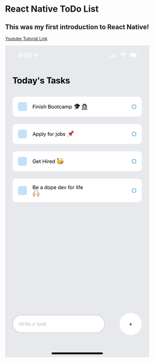 # React Native ToDo List

## This was my first introduction to React Native!

[Youtube Tutorial Link](https://www.youtube.com/watch?v=00HFzh3w1B8&list=PLYBvEAka-q1hJuwRPYQPlEBBRm7_qGw_2 "Youtube Link")

![Mock App Screenshot](assets/IMG_C1092D2D5265-1.jpeg)